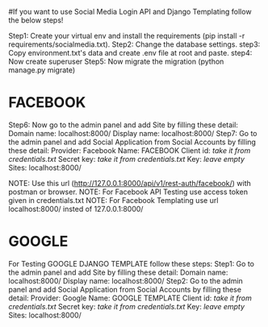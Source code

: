 #If you want to use Social Media Login API and Django Templating follow the below steps!

Step1: Create your virtual env and install the requirements (pip install -r requirements/socialmedia.txt).
Step2: Change the database settings.
step3: Copy environment.txt's data and create .env file at root and paste.
step4: Now create superuser
Step5: Now migrate the migration (python manage.py migrate)

# FACEBOOK
Step6: Now go to the admin panel and add Site by filling these detail:
Domain name: localhost:8000/
Display name: localhost:8000/
Step7: Go to the admin panel and add Social Application from Social Accounts by filling these detail: 
Provider: Facebook
Name: FACEBOOK
Client id: *take it from credentials.txt* 
Secret key: *take it from credentials.txt*
Key: *leave empty*
Sites: localhost:8000/

NOTE: Use this url (http://127.0.0.1:8000/api/v1/rest-auth/facebook/) with postman or browser.
NOTE: For Facebook API Testing use access token given in credentials.txt
NOTE: For Facebook Templating use url localhost:8000/ insted of 127.0.0.1:8000/ 


# GOOGLE
For Testing GOOGLE DJANGO TEMPLATE follow these steps:
Step1: Go to the admin panel and add Site by filling these detail:
Domain name: localhost:8000/
Display name: localhost:8000/
Step2: Go to the admin panel and add Social Application from Social Accounts by filling these detail: 
Provider: Google
Name: GOOGLE TEMPLATE
Client id: *take it from credentials.txt* 
Secret key: *take it from credentials.txt*
Key: *leave empty*
Sites: localhost:8000/
